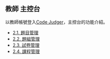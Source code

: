 ## 教師 主控台 ##

以教師帳號登入[Code Judger](http://www.codejudger.com)，主控台的功能介紹。

* [2.1. 題目管理](https://neochen2701.gitbooks.io/codejudger/content/part2/Console2-1.html)
* [2.2. 題組管理](https://neochen2701.gitbooks.io/codejudger/content/part2/Console2-2.html)
* [2.3. 試卷管理](https://neochen2701.gitbooks.io/codejudger/content/part2/Console2-3.html)
* [2.4. 課程管理](https://neochen2701.gitbooks.io/codejudger/content/part2/Console2-4.html)









